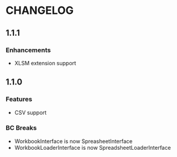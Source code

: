 # CHANGELOG

## 1.1.1

### Enhancements

* XLSM extension support

## 1.1.0

### Features

* CSV support

### BC Breaks

* WorkbookInterface is now SpreasheetInterface
* WorkbookLoaderInterface is now SpreadsheetLoaderInterface

